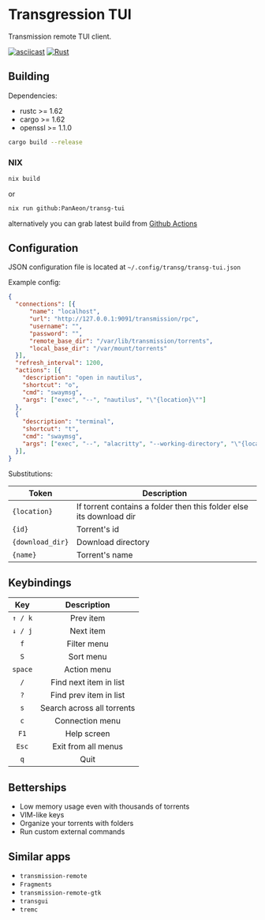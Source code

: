
# Transgression TUI

Transmission remote TUI client.

[![asciicast](https://asciinema.org/a/511535.svg)](https://asciinema.org/a/511535)
[![Rust](https://github.com/PanAeon/transg-tui/actions/workflows/rust.yml/badge.svg?branch=master)](https://github.com/PanAeon/transg-tui/actions/workflows/rust.yml)


## Building

Dependencies:
* rustc   >= 1.62
* cargo   >= 1.62
* openssl  >= 1.1.0

```bash
cargo build --release
```

### NIX
```bash
nix build
```
or
```bash
nix run github:PanAeon/transg-tui
```
alternatively you can grab latest build from [Github Actions](https://github.com/PanAeon/transg-tui/actions)


## Configuration

JSON configuration file is located at `~/.config/transg/transg-tui.json`

Example config:
```json
{
  "connections": [{
      "name": "localhost",
      "url": "http://127.0.0.1:9091/transmission/rpc",
      "username": "",
      "password": "",
      "remote_base_dir": "/var/lib/transmission/torrents",
      "local_base_dir": "/var/mount/torrents"
  }],
  "refresh_interval": 1200,
  "actions": [{
    "description": "open in nautilus",
    "shortcut": "o",
    "cmd": "swaymsg",
    "args": ["exec", "--", "nautilus", "\"{location}\""]
  },
  {
    "description": "terminal",
    "shortcut": "t",
    "cmd": "swaymsg",
    "args": ["exec", "--", "alacritty", "--working-directory", "\"{location}\""]
  }],
}
```
Substitutions:

|  Token            | Description                                                          |
| ----------------- | -------------------------------------------------------------------- |
|  `{location}`     | If torrent contains a folder then this folder else its download dir  |
|  `{id}`           | Torrent's id                                                         |
|  `{download_dir}` | Download directory                                                   |
|  `{name}`         | Torrent's name                                                       |

## Keybindings

| Key       | Description                   |
| :-------: | :---------------------------: |
| `↑ / k`   | Prev item                     | 
| `↓ / j`   | Next item                     |
| `f`       | Filter menu                   |
| `S`       | Sort menu                     |
| `space`   | Action menu                   |
| `/`       | Find next item in list        |
| `?`       | Find prev item in list        |
| `s`       | Search across all torrents    |
| `c`       | Connection menu               |
| `F1`      | Help screen                   |
| `Esc`     | Exit from all menus           |
| `q`       | Quit                          |


## Betterships
* Low memory usage even with thousands of torrents
* VIM-like keys
* Organize your torrents with folders
* Run custom external commands

## Similar apps
* `transmission-remote`
* `Fragments`
* `transmission-remote-gtk`
* `transgui`
* `tremc`

